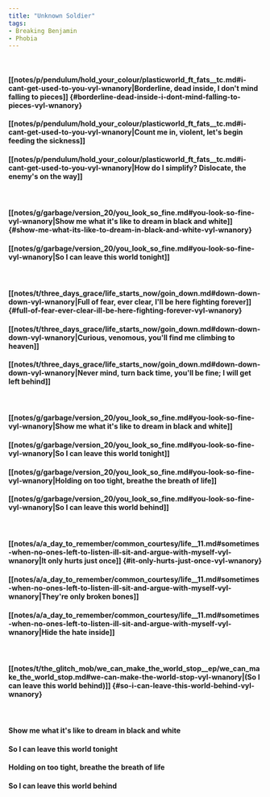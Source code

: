 ```yaml
---
title: "Unknown Soldier"
tags:
- Breaking Benjamin
- Phobia
---
```

&nbsp;
#### [[notes/p/pendulum/hold_your_colour/plasticworld_ft_fats__tc.md#i-cant-get-used-to-you-vyl-wnanory|Borderline, dead inside, I don't mind falling to pieces]] {#borderline-dead-inside-i-dont-mind-falling-to-pieces-vyl-wnanory}
#### [[notes/p/pendulum/hold_your_colour/plasticworld_ft_fats__tc.md#i-cant-get-used-to-you-vyl-wnanory|Count me in, violent, let's begin feeding the sickness]]
#### [[notes/p/pendulum/hold_your_colour/plasticworld_ft_fats__tc.md#i-cant-get-used-to-you-vyl-wnanory|How do I simplify? Dislocate, the enemy's on the way]]
&nbsp;
#### [[notes/g/garbage/version_20/you_look_so_fine.md#you-look-so-fine-vyl-wnanory|Show me what it's like to dream in black and white]] {#show-me-what-its-like-to-dream-in-black-and-white-vyl-wnanory}
#### [[notes/g/garbage/version_20/you_look_so_fine.md#you-look-so-fine-vyl-wnanory|So I can leave this world tonight]]
&nbsp;
#### [[notes/t/three_days_grace/life_starts_now/goin_down.md#down-down-down-vyl-wnanory|Full of fear, ever clear, I'll be here fighting forever]] {#full-of-fear-ever-clear-ill-be-here-fighting-forever-vyl-wnanory}
#### [[notes/t/three_days_grace/life_starts_now/goin_down.md#down-down-down-vyl-wnanory|Curious, venomous, you'll find me climbing to heaven]]
#### [[notes/t/three_days_grace/life_starts_now/goin_down.md#down-down-down-vyl-wnanory|Never mind, turn back time, you'll be fine; I will get left behind]]
&nbsp;
#### [[notes/g/garbage/version_20/you_look_so_fine.md#you-look-so-fine-vyl-wnanory|Show me what it's like to dream in black and white]]
#### [[notes/g/garbage/version_20/you_look_so_fine.md#you-look-so-fine-vyl-wnanory|So I can leave this world tonight]]
#### [[notes/g/garbage/version_20/you_look_so_fine.md#you-look-so-fine-vyl-wnanory|Holding on too tight, breathe the breath of life]]
#### [[notes/g/garbage/version_20/you_look_so_fine.md#you-look-so-fine-vyl-wnanory|So I can leave this world behind]]
&nbsp;
#### [[notes/a/a_day_to_remember/common_courtesy/life__11.md#sometimes-when-no-ones-left-to-listen-ill-sit-and-argue-with-myself-vyl-wnanory|It only hurts just once]] {#it-only-hurts-just-once-vyl-wnanory}
#### [[notes/a/a_day_to_remember/common_courtesy/life__11.md#sometimes-when-no-ones-left-to-listen-ill-sit-and-argue-with-myself-vyl-wnanory|They're only broken bones]]
#### [[notes/a/a_day_to_remember/common_courtesy/life__11.md#sometimes-when-no-ones-left-to-listen-ill-sit-and-argue-with-myself-vyl-wnanory|Hide the hate inside]]
&nbsp;
#### [[notes/t/the_glitch_mob/we_can_make_the_world_stop__ep/we_can_make_the_world_stop.md#we-can-make-the-world-stop-vyl-wnanory|(So I can leave this world behind)]] {#so-i-can-leave-this-world-behind-vyl-wnanory}
&nbsp;
#### Show me what it's like to dream in black and white
#### So I can leave this world tonight
#### Holding on too tight, breathe the breath of life
#### So I can leave this world behind
